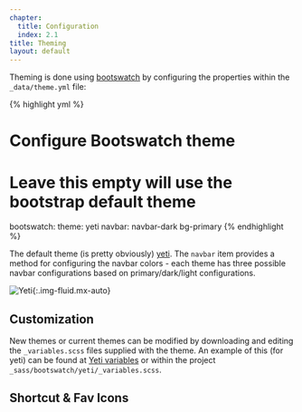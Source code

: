 ```yaml
---
chapter: 
  title: Configuration
  index: 2.1
title: Theming
layout: default
---
```


Theming is done using [bootswatch](https://bootswatch.com/) by configuring the properties within the `_data/theme.yml` file:

{% highlight yml %}
# Configure Bootswatch theme
# Leave this empty will use the bootstrap default theme
bootswatch: 
  theme: yeti
  navbar: navbar-dark bg-primary 
{% endhighlight %}

The default theme (is pretty obviously) [yeti](https://bootswatch.com/yeti/).  The `navbar` item provides a method for configuring the navbar colors - each theme has three possible navbar configurations based on primary/dark/light configurations.

![Yeti](https://bootswatch.com/yeti/thumbnail.png){:.img-fluid.mx-auto}

## Customization

New themes or current themes can be modified by downloading and editing the `_variables.scss` files supplied with the theme.  An example of this (for yeti) can be found at [Yeti variables](https://bootswatch.com/4/yeti/_variables.scss) or within the project `_sass/bootswatch/yeti/_variables.scss`.

## Shortcut &amp; Fav Icons

